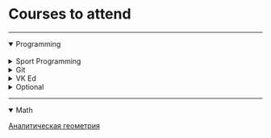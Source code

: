 
# Courses to attend

---

<details open>
<summary> Programming </summary>
<br>


<details>
 <summary> Sport Programming </summary>

 [Основы теории графов](https://stepik.org/course/111246/)

 [Быстрый старт в ИИ](https://stepik.org/course/80782/)

 [Основы С/С++ для Спортивного Программирования](https://stepik.org/course/80538/)

 [Быстрый старт в Спортивного Программирования](https://stepik.org/course/64454/)

 [Быстрый старт в Спортивного Ппрограммирования ч.2](https://stepik.org/course/93079/)

 </details>

 <details>
 <summary>Git</summary>

 [Основы работы с git](https://practicum.yandex.ru/profile/git-basics/)

 </details>

 <details>
 <summary>VK Ed</summary>

 [3 программы](https://education.vk.company/curriculum/program/mine/)

 </details>

 <details>
 <summary>Optional</summary>

[stepik alghorithms]
[stepik C++]
[stepik C++ number 2]


 </details>
</details>

---

<details open>
<summary>Math</summary>

[Аналитическая геометрия](https://apps.openedu.ru/learning/course/course-v1:mipt+AN_GEOM+session/home)

</details>
